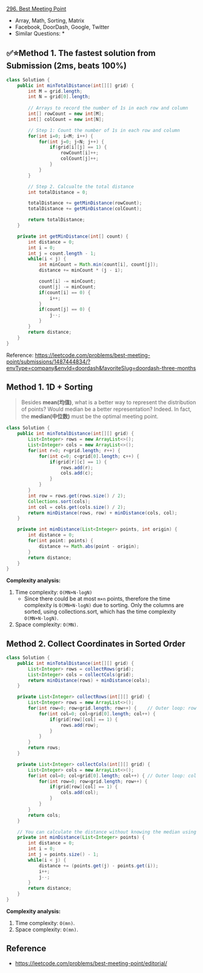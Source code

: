 [296. Best Meeting Point](https://leetcode.com/problems/best-meeting-point/description/)

* Array, Math, Sorting, Matrix
* Facebook, DoorDash, Google, Twitter
* Similar Questions:
  * 


## ✅⭐Method 1. The fastest solution from Submission (2ms, beats 100%)
```java
class Solution {
    public int minTotalDistance(int[][] grid) {
        int M = grid.length;
        int N = grid[0].length;
        
        // Arrays to record the number of 1s in each row and column
        int[] rowCount = new int[M];
        int[] colCount = new int[N];

        // Step 1: Count the number of 1s in each row and column
        for(int i=0; i<M; i++) {
            for(int j=0; j<N; j++) {
                if(grid[i][j] == 1) {
                    rowCount[i]++;
                    colCount[j]++;
                }
            }
        }

        // Step 2. Calcualte the total distance
        int totalDistance = 0;

        totalDistance += getMinDistance(rowCount);
        totalDistance += getMinDistance(colCount);

        return totalDistance;
    }

    private int getMinDistance(int[] count) {
        int distance = 0;
        int i = 0;
        int j = count.length - 1;
        while(i < j) {
            int minCount = Math.min(count[i], count[j]);
            distance += minCount * (j - i);

            count[i] -= minCount;
            count[j] -= minCount;
            if(count[i] == 0) {
                i++;
            }
            if(count[j] == 0) {
                j--;
            }
        }
        return distance;
    }
}
```
Reference: https://leetcode.com/problems/best-meeting-point/submissions/1487444834/?envType=company&envId=doordash&favoriteSlug=doordash-three-months


## Method 1. 1D + Sorting
> Besides **mean(均值)**, what is a better way to represent the distribution of points? Would median be a better representation? Indeed. In fact, the **median(中位数)** must be the optimal meeting point.
```java
class Solution {
    public int minTotalDistance(int[][] grid) {
        List<Integer> rows = new ArrayList<>();
        List<Integer> cols = new ArrayList<>();
        for(int r=0; r<grid.length; r++) {
            for(int c=0; c<grid[0].length; c++) {
                if(grid[r][c] == 1) {
                    rows.add(r);
                    cols.add(c);
                }
            }
        }
        int row = rows.get(rows.size() / 2);
        Collections.sort(cols);
        int col = cols.get(cols.size() / 2);
        return minDistance(rows, row) + minDistance(cols, col);
    }

    private int minDistance(List<Integer> points, int origin) {
        int distance = 0;
        for(int point: points) {
            distance += Math.abs(point - origin);
        }
        return distance;
    }
}
```
**Complexity analysis:**
1. Time complexity: `O(MN+N·logN)`
   * Since there could be at most `m×n` points, therefore the time complexity is `O(MN+N·logN)` due to sorting. Only the columns are sorted, using collections.sort, which has the time complexity `O(MN+N·logN)`.
2. Space complexity: `O(MN)`.


## Method 2. Collect Coordinates in Sorted Order
```java
class Solution {
    public int minTotalDistance(int[][] grid) {
        List<Integer> rows = collectRows(grid);
        List<Integer> cols = collectCols(grid);
        return minDistance(rows) + minDistance(cols);
    }

    private List<Integer> collectRows(int[][] grid) {
        List<Integer> rows = new ArrayList<>();
        for(int row=0; row<grid.length; row++) {    // Outer loop: row
            for(int col=0; col<grid[0].length; col++) {
                if(grid[row][col] == 1) {
                    rows.add(row);
                }
            }
        }
        return rows;
    }

    private List<Integer> collectCols(int[][] grid) {
        List<Integer> cols = new ArrayList<>();
        for(int col=0; col<grid[0].length; col++) { // Outer loop: col
            for(int row=0; row<grid.length; row++) {
                if(grid[row][col] == 1) {
                    cols.add(col);
                }
            }
        }
        return cols;
    }

    // You can calculate the distance without knowing the median using a two pointer approach
    private int minDistance(List<Integer> points) {
        int distance = 0;
        int i = 0;
        int j = points.size() - 1;
        while(i < j) {
            distance += (points.get(j) - points.get(i));
            i++;
            j--;
        }
        return distance;
    }
}
```
**Complexity analysis:**
1. Time complexity: `O(mn)`.
2. Space complexity: `O(mn)`.


## Reference
* https://leetcode.com/problems/best-meeting-point/editorial/
